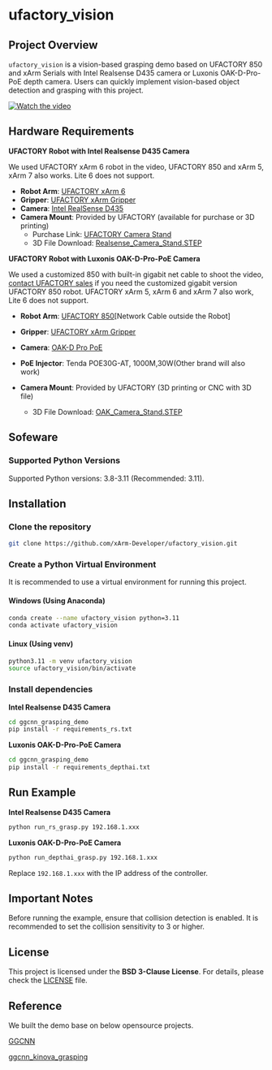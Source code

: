 # ufactory\_vision

## Project Overview

`ufactory_vision` is a vision-based grasping demo based on UFACTORY 850 and xArm Serials with Intel Realsense D435 camera or Luxonis OAK-D-Pro-PoE depth camera. Users can quickly implement vision-based object detection and grasping with this project.

[![Watch the video](https://img.youtube.com/vi/ijnuqsNcfUY/0.jpg)](https://www.youtube.com/watch?v=ijnuqsNcfUY)





## Hardware Requirements


**UFACTORY Robot with Intel Realsense D435 Camera** 

We used UFACTORY xArm 6 robot in the video, UFACTORY 850 and xArm 5, xArm 7 also works. Lite 6 does not support.

- **Robot Arm**: [UFACTORY xArm 6](https://www.ufactory.cc/products/xarm)
- **Gripper**: [UFACTORY xArm Gripper](https://www.ufactory.cc/product-page/ufactory-xarm-gripper/)
- **Camera**: [Intel RealSense D435](https://www.intelrealsense.com/depth-camera-d435/)
- **Camera Mount**: Provided by UFACTORY (available for purchase or 3D printing)
  - Purchase Link: [UFACTORY Camera Stand](https://www.ufactory.cc/product-page/ufactory-xarm-camera-stand/)
  - 3D File Download: [Realsense\_Camera\_Stand.STEP](https://www.ufactory.cc/wp-content/uploads/2024/05/CameraStand_1300.zip) 



**UFACTORY Robot with Luxonis OAK-D-Pro-PoE Camera**

We used a customized 850 with built-in gigabit net cable to shoot the video, [contact UFACTORY sales](https://www.ufactory.cc/contact-us/) if you need the customized gigabit version UFACTORY 850 robot. UFACTORY xArm 5, xArm 6 and xArm 7 also work, Lite 6 does not support.

- **Robot Arm**: [UFACTORY 850](https://www.ufactory.cc/ufactory-850/)[Network Cable outside the Robot]
- **Gripper**: [UFACTORY xArm Gripper](https://www.ufactory.cc/product-page/ufactory-xarm-gripper/)
- **Camera**: [OAK-D Pro PoE](https://shop.luxonis.com/products/oak-d-pro-poe?variant=42469208883423)

- **PoE Injector**: Tenda POE30G-AT, 1000M,30W(Other brand will also work)
- **Camera Mount**: Provided by UFACTORY (3D printing or CNC with 3D file)
  - 3D File Download: [OAK\_Camera\_Stand.STEP](https://www.ufactory.cc/wp-content/uploads/2025/05/oak_camera_stand.zip) 


## Sofeware 

### Supported Python Versions

Supported Python versions: 3.8-3.11 (Recommended: 3.11).

## Installation

### Clone the repository

```bash
git clone https://github.com/xArm-Developer/ufactory_vision.git
```

### Create a Python Virtual Environment

It is recommended to use a virtual environment for running this project.

#### **Windows (Using Anaconda)**

```bash
conda create --name ufactory_vision python=3.11
conda activate ufactory_vision
```

#### **Linux (Using venv)**

```bash
python3.11 -m venv ufactory_vision
source ufactory_vision/bin/activate
```

### Install dependencies

**Intel Realsense D435 Camera**
```bash
cd ggcnn_grasping_demo
pip install -r requirements_rs.txt
```
**Luxonis OAK-D-Pro-PoE Camera**
```bash
cd ggcnn_grasping_demo
pip install -r requirements_depthai.txt
```

## Run Example 

**Intel Realsense D435 Camera**

```bash
python run_rs_grasp.py 192.168.1.xxx
```

**Luxonis OAK-D-Pro-PoE Camera**

```bash
python run_depthai_grasp.py 192.168.1.xxx
```


Replace `192.168.1.xxx` with the IP address of the controller.

## Important Notes

Before running the example, ensure that collision detection is enabled. It is recommended to set the collision sensitivity to 3 or higher.

## License

This project is licensed under the **BSD 3-Clause License**. For details, please check the [LICENSE](LICENSE) file.

## Reference

We built the demo base on below opensource projects.

[GGCNN](https://github.com/dougsm/ggcnn) 

[ggcnn_kinova_grasping](https://github.com/dougsm/ggcnn_kinova_grasping)
